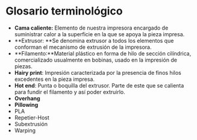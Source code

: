 # Glosario terminológico

* **Cama caliente:** Elemento de nuestra impresora encargado de suministrar calor a la superficie en la que se apoya la pieza impresa.
* **Extrusor: **Se denomina extrusor a todos los elementos que conforman el mecanismo de extrusión de la impresora.
* **Filamento:**Material plástico en forma de hilo de sección cilíndrica, comercializado usualmente en bobinas, usado en la impresión de piezas.
* **Hairy print**: Impresión caracterizada por la presencia de finos hilos excedentes en la pieza impresa.
* **Hot end**: Punta o boquilla del extrusor. Parte de este que se calienta para fundir el filamento y así poder extruirlo.
* **Overhang**
* **Pillowing**
* PLA
* Repetier-Host
* Subextrusión
* Warping
